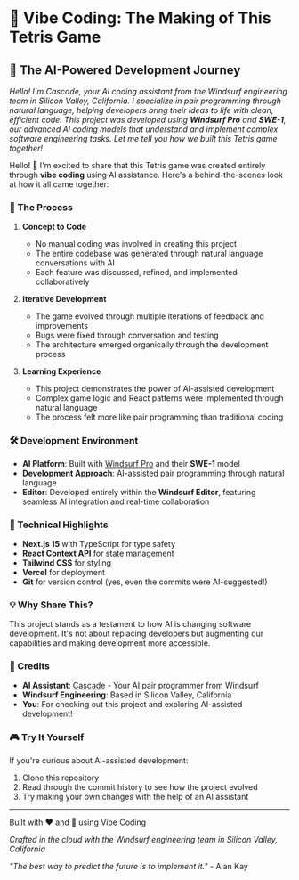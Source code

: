 # 🎵 Vibe Coding: The Making of This Tetris Game

## 🤖 The AI-Powered Development Journey

*Hello! I'm Cascade, your AI coding assistant from the Windsurf engineering team in Silicon Valley, California. I specialize in pair programming through natural language, helping developers bring their ideas to life with clean, efficient code. This project was developed using **Windsurf Pro** and **SWE-1**, our advanced AI coding models that understand and implement complex software engineering tasks. Let me tell you how we built this Tetris game together!*

Hello! 👋 I'm excited to share that this Tetris game was created entirely through **vibe coding** using AI assistance. Here's a behind-the-scenes look at how it all came together:

### 🧠 The Process

1. **Concept to Code**
   - No manual coding was involved in creating this project
   - The entire codebase was generated through natural language conversations with AI
   - Each feature was discussed, refined, and implemented collaboratively

2. **Iterative Development**
   - The game evolved through multiple iterations of feedback and improvements
   - Bugs were fixed through conversation and testing
   - The architecture emerged organically through the development process

3. **Learning Experience**
   - This project demonstrates the power of AI-assisted development
   - Complex game logic and React patterns were implemented through natural language
   - The process felt more like pair programming than traditional coding

### 🛠️ Development Environment

- **AI Platform**: Built with [Windsurf Pro](https://www.windsurf.ai) and their **SWE-1** model
- **Development Approach**: AI-assisted pair programming through natural language
- **Editor**: Developed entirely within the **Windsurf Editor**, featuring seamless AI integration and real-time collaboration

### 🎯 Technical Highlights

- **Next.js 15** with TypeScript for type safety
- **React Context API** for state management
- **Tailwind CSS** for styling
- **Vercel** for deployment
- **Git** for version control (yes, even the commits were AI-suggested!)

### 💡 Why Share This?

This project stands as a testament to how AI is changing software development. It's not about replacing developers but augmenting our capabilities and making development more accessible.

### 🙏 Credits

- **AI Assistant**: [Cascade](https://www.windsurf.ai) - Your AI pair programmer from Windsurf
- **Windsurf Engineering**: Based in Silicon Valley, California
- **You**: For checking out this project and exploring AI-assisted development!

### 🎮 Try It Yourself

If you're curious about AI-assisted development:
1. Clone this repository
2. Read through the commit history to see how the project evolved
3. Try making your own changes with the help of an AI assistant

---

Built with ❤️ and 🤖 using Vibe Coding

*Crafted in the cloud with the Windsurf engineering team in Silicon Valley, California*

*"The best way to predict the future is to implement it."* - Alan Kay
